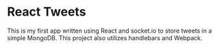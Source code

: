 # React Tweets

This is my first app written using React and socket.io to store tweets in a simple MongoDB.  This project also utilizes handlebars and Webpack.
